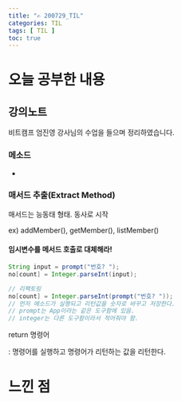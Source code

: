 ```yaml
---
title: "✍ 200729_TIL"
categories: TIL
tags: [ TIL ]
toc: true
---
```


# 오늘 공부한 내용

## 강의노트
비트캠프 엄진영 강사님의 수업을 들으며 정리하였습니다.

### 메소드

- 

### 매서드 추출(Extract Method)



매서드는 능동태 형태. 동사로 시작

ex) addMember(), getMember(), listMember()

#### 임시변수를 메서드 호출로 대체해라!

```java
String input = prompt("번호? ");
no[count] = Integer.parseInt(input);

// 리팩토링
no[count] = Integer.parseInt(prompt("번호? "));
// 먼저 메소드가 실행되고 리턴값을 숫자로 바꾸고 저장한다.
// prompt는 App이라는 같은 도구함에 있음.
// integer는 다른 도구함이라서 적어줘야 함.
```

return 명령어

: 명령어를 실행하고 명령어가 리턴하는 값을 리턴한다.

# 느낀 점

